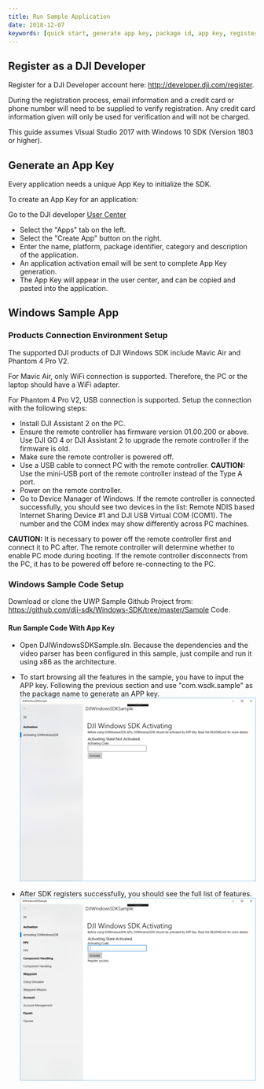 ```yaml
---
title: Run Sample Application
date: 2018-12-07
keywords: [quick start, generate app key, package id, app key, register, run sample code, run sample application, C#, USB connection procedure, WiFi connection procedure]
---
```


## Register as a DJI Developer

Register for a DJI Developer account here: <a href="http://developer.dji.com/register" target="_blank">http://developer.dji.com/register</a>.

During the registration process, email information and a credit card or phone number will need to be supplied to verify registration. Any credit card information given will only be used for verification and will not be charged.

This guide assumes Visual Studio 2017 with Windows 10 SDK (Version 1803 or higher).

## Generate an App Key

Every application needs a unique App Key to initialize the SDK.

To create an App Key for an application:

Go to the DJI developer <a href="http://developer.dji.com/en/user/apps" target="_blank">User Center</a>

*    Select the "Apps" tab on the left.
*    Select the "Create App" button on the right.
* Enter the name, platform, package identifier, category and description of the application.
* An application activation email will be sent to complete App Key generation.
* The App Key will appear in the user center, and can be copied and pasted into the application.

## Windows Sample App

### Products Connection Environment Setup

The supported DJI products of DJI Windows SDK include Mavic Air and Phantom 4 Pro V2.
 
For Mavic Air, only WiFi connection is supported. Therefore, the PC or the laptop should have a WiFi adapter.

For Phantom 4 Pro V2, USB connection is supported. Setup the connection with the following steps:

  * Install DJI Assistant 2 on the PC.
  * Ensure the remote controller has firmware version 01.00.200 or above. Use DJI GO 4 or DJI Assistant 2 to upgrade the remote controller if the firmware is old.
  * Make sure the remote controller is powered off.
  * Use a USB cable to connect PC with the remote controller. **CAUTION:** Use the mini-USB port of the remote controller instead of the Type A port.
  * Power on the remote controller.
  * Go to Device Manager of Windows. If the remote controller is connected successfully, you should see two devices in the list: Remote NDIS based Internet Sharing Device #1 and DJI USB Virtual COM (COM1). The number and the COM index may show differently across PC machines.

**CAUTION:** It is necessary to power off the remote controller first and connect it to PC after. The remote controller will determine whether to enable PC mode during booting. If the remote controller disconnects from the PC, it has to be powered off before re-connecting to the PC.

### Windows Sample Code Setup

Download or clone the UWP Sample Github Project from: <a href="https://github.com/dji-sdk/Windows-SDK/tree/master/Sample%20Code" target="_blank">https://github.com/dji-sdk/Windows-SDK/tree/master/Sample Code</a>.

#### Run Sample Code With App Key

* Open DJIWindowsSDKSample.sln. Because the dependencies and the video parser has been configured in this sample, just compile and run it using x86 as the architecture.

* To start browsing all the features in the sample, you have to input the APP key. Following the previous section and use "com.wsdk.sample" as the package name to generate an APP key.
![fillAppKey](../images/quick-start/WSDKSample.png)

* After SDK registers successfully, you should see the full list of features.
![fullListOfFeatures](../images/quick-start/WSDKSampleWhenActivatedSuccess.png)
